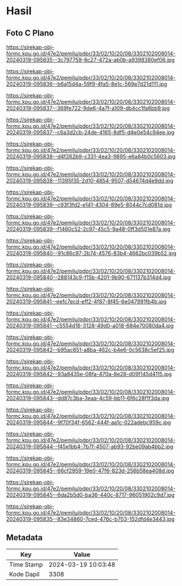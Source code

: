 # Hasil

## Foto C Plano

https://sirekap-obj-formc.kpu.go.id/47e2/pemilu/pdpr/33/02/10/20/08/3302102008014-20240319-095835--3c797759-8c27-472a-ab0b-a9398380ef06.jpg

https://sirekap-obj-formc.kpu.go.id/47e2/pemilu/pdpr/33/02/10/20/08/3302102008014-20240319-095836--b6a15d4a-59f9-4fa5-8e1c-569e7d21d111.jpg

https://sirekap-obj-formc.kpu.go.id/47e2/pemilu/pdpr/33/02/10/20/08/3302102008014-20240319-095837--369fe722-9de6-4a7f-a109-db4cc1fa6bb9.jpg

https://sirekap-obj-formc.kpu.go.id/47e2/pemilu/pdpr/33/02/10/20/08/3302102008014-20240319-095837--c6a3d2cb-24de-4165-8df5-d4e0e54c94ee.jpg

https://sirekap-obj-formc.kpu.go.id/47e2/pemilu/pdpr/33/02/10/20/08/3302102008014-20240319-095838--d4f262b9-c331-4ea3-9895-e6a84b0c5603.jpg

https://sirekap-obj-formc.kpu.go.id/47e2/pemilu/pdpr/33/02/10/20/08/3302102008014-20240319-095838--11395f35-2d10-4854-9507-d54674d4e9dd.jpg

https://sirekap-obj-formc.kpu.go.id/47e2/pemilu/pdpr/33/02/10/20/08/3302102008014-20240319-095839--c93f3fd2-e141-4304-89e5-8044c7cd081d.jpg

https://sirekap-obj-formc.kpu.go.id/47e2/pemilu/pdpr/33/02/10/20/08/3302102008014-20240319-095839--f1460c52-2c97-45c5-9a48-0ff3d501e87a.jpg

https://sirekap-obj-formc.kpu.go.id/47e2/pemilu/pdpr/33/02/10/20/08/3302102008014-20240319-095840--91c86c97-2b74-4576-83b4-4662bc039b52.jpg

https://sirekap-obj-formc.kpu.go.id/47e2/pemilu/pdpr/33/02/10/20/08/3302102008014-20240319-095840--288143c9-f15b-4201-9b90-671137b314d4.jpg

https://sirekap-obj-formc.kpu.go.id/47e2/pemilu/pdpr/33/02/10/20/08/3302102008014-20240319-095841--eefc7ecd-eff2-4f87-8f45-6e047991fb4b.jpg

https://sirekap-obj-formc.kpu.go.id/47e2/pemilu/pdpr/33/02/10/20/08/3302102008014-20240319-095841--c5554d16-3128-49d0-a018-684e70080da4.jpg

https://sirekap-obj-formc.kpu.go.id/47e2/pemilu/pdpr/33/02/10/20/08/3302102008014-20240319-095842--b95ac651-a8ba-462c-b4e6-0c5638c5ef25.jpg

https://sirekap-obj-formc.kpu.go.id/47e2/pemilu/pdpr/33/02/10/20/08/3302102008014-20240319-095842--93a8435e-08fa-470a-8e28-d09f145d4115.jpg

https://sirekap-obj-formc.kpu.go.id/47e2/pemilu/pdpr/33/02/10/20/08/3302102008014-20240319-095843--dd87c3ba-3eaa-4c59-bb11-6f6c28f1f3da.jpg

https://sirekap-obj-formc.kpu.go.id/47e2/pemilu/pdpr/33/02/10/20/08/3302102008014-20240319-095844--9f70f34f-6562-444f-aa1c-022adebc959c.jpg

https://sirekap-obj-formc.kpu.go.id/47e2/pemilu/pdpr/33/02/10/20/08/3302102008014-20240319-095844--f45e1bb4-7b7f-4507-ab93-92be09ab4bb2.jpg

https://sirekap-obj-formc.kpu.go.id/47e2/pemilu/pdpr/33/02/10/20/08/3302102008014-20240319-095845--66cf2959-19e0-47f6-823d-256b58ea408d.jpg

https://sirekap-obj-formc.kpu.go.id/47e2/pemilu/pdpr/33/02/10/20/08/3302102008014-20240319-095845--6da2b5d0-ba36-440c-8717-96051902c9d7.jpg

https://sirekap-obj-formc.kpu.go.id/47e2/pemilu/pdpr/33/02/10/20/08/3302102008014-20240319-095835--83e34860-7ced-476c-b703-152dfd4e3443.jpg


## Metadata

| Key        | Value               |
| ---------- | ------------------- |
| Time Stamp | 2024-03-19 10:03:48 |
| Kode Dapil | 3308                |



